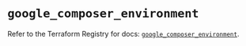 # `google_composer_environment`

Refer to the Terraform Registry for docs: [`google_composer_environment`](https://registry.terraform.io/providers/hashicorp/google/6.18.0/docs/resources/composer_environment).
